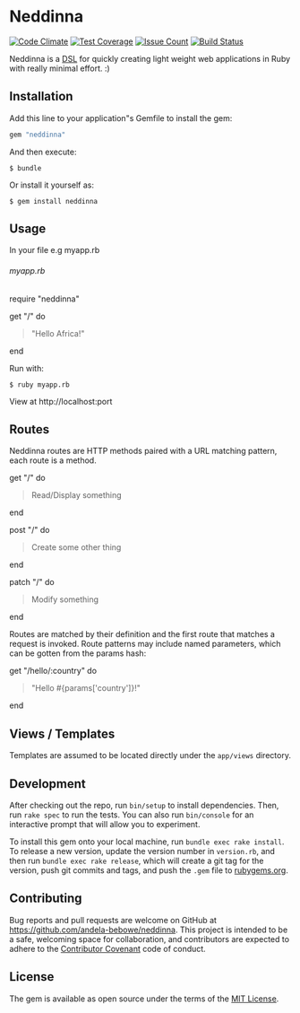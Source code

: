 # Neddinna
[![Code Climate](https://codeclimate.com/github/andela-bebowe/neddinna/badges/gpa.svg)](https://codeclimate.com/github/andela-bebowe/neddinna)
[![Test Coverage](https://codeclimate.com/github/andela-bebowe/neddinna/badges/coverage.svg)](https://codeclimate.com/github/andela-bebowe/neddinna/coverage)
[![Issue Count](https://codeclimate.com/github/andela-bebowe/neddinna/badges/issue_count.svg)](https://codeclimate.com/github/andela-bebowe/neddinna)
[![Build Status](https://travis-ci.org/andela-bebowe/neddinna.svg?branch=master)](https://travis-ci.org/andela-bebowe/neddinna)

Neddinna is a [DSL](http://en.wikipedia.org/wiki/Domain-specific_language) for quickly creating light weight web applications in Ruby with really minimal effort. :)

## Installation

Add this line to your application"s Gemfile to install the gem:

```ruby
gem "neddinna"
```

And then execute:

    $ bundle

Or install it yourself as:

    $ gem install neddinna

## Usage

In your file e.g myapp.rb

###### myapp.rb

require "neddinna"

get "/" do

>"Hello Africa!"

end

Run with:

    $ ruby myapp.rb

View at http://localhost:port

## Routes

Neddinna routes are HTTP methods paired with a URL matching pattern, each route is a method.

get "/" do
> Read/Display something

end

post "/" do
> Create some other thing

end

patch "/" do
> Modify something

end

Routes are matched by their definition and the first route that matches a request is invoked.
Route patterns may include named parameters, which can be gotten from the params hash:

get "/hello/:country" do
>"Hello #{params['country']}!"

end

## Views / Templates

Templates are assumed to be located directly under the `app/views` directory.

## Development

After checking out the repo, run `bin/setup` to install dependencies. Then, run `rake spec` to run the tests. You can also run `bin/console` for an interactive prompt that will allow you to experiment.

To install this gem onto your local machine, run `bundle exec rake install`. To release a new version, update the version number in `version.rb`, and then run `bundle exec rake release`, which will create a git tag for the version, push git commits and tags, and push the `.gem` file to [rubygems.org](https://rubygems.org).

## Contributing

Bug reports and pull requests are welcome on GitHub at https://github.com/andela-bebowe/neddinna. This project is intended to be a safe, welcoming space for collaboration, and contributors are expected to adhere to the [Contributor Covenant](contributor-covenant.org) code of conduct.


## License

The gem is available as open source under the terms of the [MIT License](http://opensource.org/licenses/MIT).

